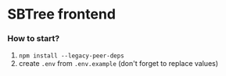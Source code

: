 # SBTree frontend

### How to start?

1. `npm install --legacy-peer-deps`
2. create `.env` from `.env.example` (don't forget to replace values)
